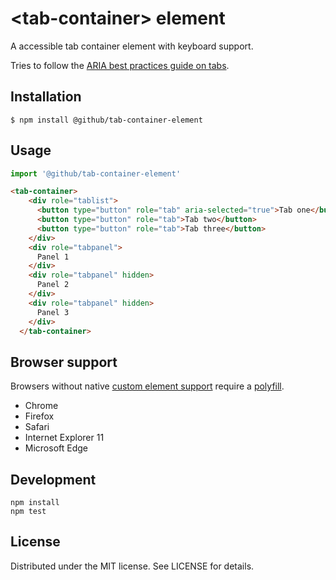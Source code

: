 # &lt;tab-container&gt; element

A accessible tab container element with keyboard support.

Tries to follow the [ARIA best practices guide on tabs](https://www.w3.org/TR/wai-aria-practices/#tabpanel).

## Installation

```
$ npm install @github/tab-container-element
```

## Usage

```js
import '@github/tab-container-element'
```

```html
<tab-container>
    <div role="tablist">
      <button type="button" role="tab" aria-selected="true">Tab one</button>
      <button type="button" role="tab">Tab two</button>
      <button type="button" role="tab">Tab three</button>
    </div>
    <div role="tabpanel">
      Panel 1
    </div>
    <div role="tabpanel" hidden>
      Panel 2
    </div>
    <div role="tabpanel" hidden>
      Panel 3
    </div>
  </tab-container>
```

## Browser support

Browsers without native [custom element support][support] require a [polyfill][].

- Chrome
- Firefox
- Safari
- Internet Explorer 11
- Microsoft Edge

[support]: https://caniuse.com/#feat=custom-elementsv1
[polyfill]: https://github.com/webcomponents/custom-elements

## Development

```
npm install
npm test
```

## License

Distributed under the MIT license. See LICENSE for details.
